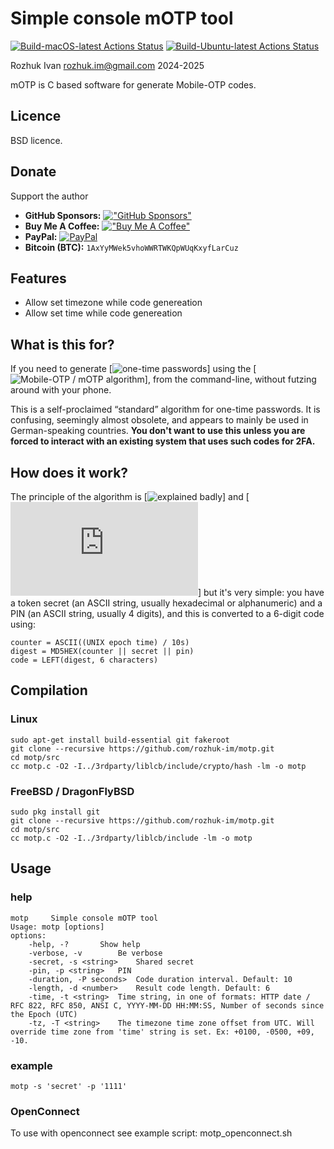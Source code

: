 # Simple console mOTP tool

[![Build-macOS-latest Actions Status](https://github.com/rozhuk-im/motp/workflows/build-macos-latest/badge.svg)](https://github.com/rozhuk-im/motp/actions)
[![Build-Ubuntu-latest Actions Status](https://github.com/rozhuk-im/motp/workflows/build-ubuntu-latest/badge.svg)](https://github.com/rozhuk-im/motp/actions)


Rozhuk Ivan <rozhuk.im@gmail.com> 2024-2025

mOTP is C based software for generate Mobile-OTP codes.



## Licence
BSD licence.


## Donate
Support the author
* **GitHub Sponsors:** [!["GitHub Sponsors"](https://camo.githubusercontent.com/220b7d46014daa72a2ab6b0fcf4b8bf5c4be7289ad4b02f355d5aa8407eb952c/68747470733a2f2f696d672e736869656c64732e696f2f62616467652f2d53706f6e736f722d6661666266633f6c6f676f3d47697448756225323053706f6e736f7273)](https://github.com/sponsors/rozhuk-im) <br/>
* **Buy Me A Coffee:** [!["Buy Me A Coffee"](https://www.buymeacoffee.com/assets/img/custom_images/orange_img.png)](https://www.buymeacoffee.com/rojuc) <br/>
* **PayPal:** [![PayPal](https://srv-cdn.himpfen.io/badges/paypal/paypal-flat.svg)](https://paypal.me/rojuc) <br/>
* **Bitcoin (BTC):** `1AxYyMWek5vhoWWRTWKQpWUqKxyfLarCuz` <br/>



## Features
* Allow set timezone while code genereation
* Allow set time while code genereation



## What is this for?

If you need to generate [![one-time passwords](//en.wikipedia.org/wiki/One-time_password)] using the [![Mobile-OTP / mOTP algorithm](http://motp.sourceforge.net/)], from the command-line, without futzing around with your phone.

This is a self-proclaimed “standard” algorithm for one-time passwords. It is confusing, seemingly almost obsolete, and appears to mainly be used in German-speaking countries. **You don't want to use this unless you are forced to interact with an existing system that uses such codes for 2FA.**


## How does it work?

The principle of the algorithm is [![explained badly](http://motp.sourceforge.net/#1.1)]
and [![implemented confusingly](http://motp.sourceforge.net/bash/otpverify.sh)] but it's very simple: you have a token secret
(an ASCII string, usually hexadecimal or alphanumeric) and a PIN (an ASCII string, usually 4 digits), and this is converted to a 6-digit code using:

```
counter = ASCII((UNIX epoch time) / 10s)
digest = MD5HEX(counter || secret || pin)
code = LEFT(digest, 6 characters)
```


## Compilation

### Linux
```
sudo apt-get install build-essential git fakeroot
git clone --recursive https://github.com/rozhuk-im/motp.git
cd motp/src
cc motp.c -O2 -I../3rdparty/liblcb/include/crypto/hash -lm -o motp
```

### FreeBSD / DragonFlyBSD
```
sudo pkg install git
git clone --recursive https://github.com/rozhuk-im/motp.git
cd motp/src
cc motp.c -O2 -I../3rdparty/liblcb/include -lm -o motp
```


## Usage

### help
``` shell
motp     Simple console mOTP tool
Usage: motp [options]
options:
	-help, -? 		Show help
	-verbose, -v		Be verbose
	-secret, -s <string>	Shared secret
	-pin, -p <string>	PIN
	-duration, -P seconds>	Code duration interval. Default: 10
	-length, -d <number>	Result code length. Default: 6
	-time, -t <string>	Time string, in one of formats: HTTP date / RFC 822, RFC 850, ANSI C, YYYY-MM-DD HH:MM:SS, Number of seconds since the Epoch (UTC)
	-tz, -T <string>	The timezone time zone offset from UTC. Will override time zone from 'time' string is set. Ex: +0100, -0500, +09, -10.
```

### example
``` shell
motp -s 'secret' -p '1111'
```

### OpenConnect
To use with openconnect see example script: motp_openconnect.sh

